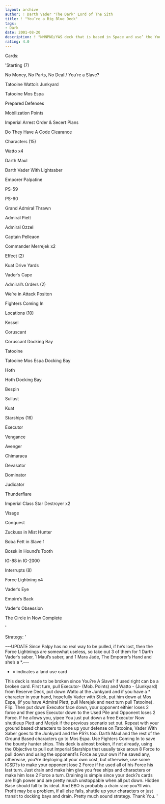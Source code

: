 ```yaml
---
layout: archive
author: ! Darth Vader "The Dark" Lord of The Sith
title: ! "You’re a Big Blue Deck"
tags:
- Dark
date: 2001-08-20
description: ! "NMNPND/YAS deck that is based in Space and use’ the You’re Slave text to deploy Starships for free or the opponent loses 2 Force."
rating: 4.0
---
```

Cards: 

'Starting (7)

No Money, No Parts, No Deal / You’re a Slave?

Tatooine Watto’s Junkyard

Tatooine Mos Espa

Prepared Defenses

Mobilization Points

Imperial Arrest Order & Secert Plans

Do They Have A Code Clearance


Characters (15)

Watto x4

Darth Maul

Darth Vader With Lightsaber

Emporer Palpatine

PS-59

PS-60

Grand Admiral Thrawn

Admiral Piett

Admiral Ozzel

Captain Pelleaon

Commander Merrejek x2


Effect (2)

Kuat Drive Yards

Vader’s Cape


Admiral’s Orders (2)

We’re in Attack Positon

Fighters Coming In


Locations (10)

Kessel

Coruscant

Coruscant Docking Bay

Tatooine

Tatooine Mos Espa Docking Bay

Hoth

Hoth Docking Bay

Bespin

Sullust

Kuat


Starships (16)

Executor

Vengance

Avenger

Chimaraea

Devasator

Dominator

Judicator

Thunderflare

Imperial Class Star Destroyer x2

Visage

Conquest

Zuckuss in Mist Hunter

Boba Fett in Slave 1

Bossk in Hound’s Tooth

IG-88 in IG-2000



Interrupts (8)

Force Lightning x4

Vader’s Eye

Empire’s Back

Vader’s Obsession

The Circle in Now Complete

'

Strategy: '

---UPDATE Since Palpy has no real way to be pulled, if he’s lost, then the Force Lightnings are somewhat useless, so take out 3 of them for 1 Darth Vader’s saber, 1 Maul’s saber, and 1 Mara Jade, The Emporer’s Hand and she’s a *.--- 



* = indicates a land use card


This deck is made to be broken since You?re A Slave? if used right can be a broken card. First turn, pull Executor- (Mob. Points) and Watto - (Junkyard) from Reserve Deck, put down Watto at the Junkyard and if you have a * character in your hand, hopefully Vader with Stick, put him down at Mos Espa, (if you have Admiral Piett, pull Merejek and next turn pull Tatooine). Flip. Then put down Executor face down, your opponent eithier loses 2 force and ther goes Executor down to the Used Pile and Opponent loses 2 Force. If he allows you, yipee You just put down a free Executor Now shuttleup Piett and Merjek if the previous scenario set out. Repeat with your ground based characters to bone up your defense on Tatooine, Vader With Saber goes to the Junkyard and the PS?s too. Darth Maul and the rest of the Ground Based characters go to Mos Espa. Use Fighters Coming In to save the bounty hunter ships. This deck is almost broken, if not already, using the Objective to pull out Imperial Starships that usually take aroun 8 Force to pull down and using the opponent?s Force as your own if he saved any, otherwise, you?re deploying at your own cost, but otherwise, use some ICSD?s to make your opponent lose 2 Force if he used all of his Force his last turn. Just drain and make him give you free ships and characters or make him lose 2 Force a turn. Draining is simple since your deck?s cards are high power and are pretty much unstoppable when all put down. Hidden Base should fall to tis ideal. And EBO is probably a drain race you?ll win. Profit may be a problem, if all else fails, shuttle up your characters or just transit to docking bays and drain. Pretty much sound strategy. Thank You.  '